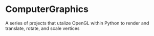 # ComputerGraphics
A series of projects that utalize OpenGL within Python to render and translate, rotate, and scale vertices 
